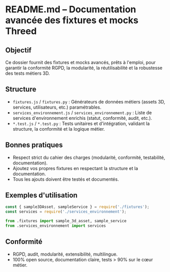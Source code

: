 # README.md – Documentation avancée des fixtures et mocks Threed

## Objectif
Ce dossier fournit des fixtures et mocks avancés, prêts à l'emploi, pour garantir la conformité RGPD, la modularité, la réutilisabilité et la robustesse des tests métiers 3D.

## Structure
- `fixtures.js` / `fixtures.py` : Générateurs de données métiers (assets 3D, services, utilisateurs, etc.) paramétrables.
- `services_environnement.js` / `services_environnement.py` : Liste de services d'environnement enrichis (statut, conformité, audit, etc.).
- `*.test.js` / `*.test.py` : Tests unitaires et d'intégration, validant la structure, la conformité et la logique métier.

## Bonnes pratiques
- Respect strict du cahier des charges (modularité, conformité, testabilité, documentation).
- Ajoutez vos propres fixtures en respectant la structure et la documentation.
- Tous les ajouts doivent être testés et documentés.

## Exemples d'utilisation
```js
const { sample3DAsset, sampleService } = require('./fixtures');
const services = require('./services_environnement');
```

```python
from .fixtures import sample_3d_asset, sample_service
from .services_environnement import services
```

## Conformité
- RGPD, audit, modularité, extensibilité, multilingue.
- 100% open source, documentation claire, tests > 90% sur le cœur métier.
